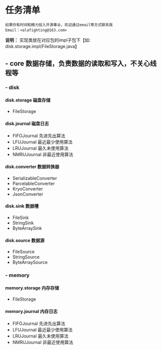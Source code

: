 # 任务清单
    如果你有时间和精力投入开源事业，欢迎通过email等方式联系我
    Email：<alafighting@163.com>

**说明：** 实现类放在对应包的impl子包下【如: disk.storage.impl/FileStorage.java】

## - core    数据存储，负责数据的读取和写入，不关心线程等
### - disk
#### disk.storage       磁盘存储
- FileStorage

#### disk.journal       磁盘日志
- FIFOJournal           先进先出算法
- LFUJournal            最近最少使用算法
- LRUJournal            最久未使用算法
- NMRUJournal           非最近使用算法

#### disk.converter     数据转换器
- SerializableConverter
- ParcelableConverter
- KryoConverter
- JsonConverter

#### disk.sink          数据槽
- FileSink
- StringSink
- ByteArraySink

#### disk.source        数据源
- FileSource
- StringSource
- ByteArraySource

### - memory
#### memory.storage     内存存储
- FileStorage

#### memory.journal     内存日志
- FIFOJournal           先进先出算法
- LFUJournal            最近最少使用算法
- LRUJournal            最久未使用算法
- NMRUJournal           非最近使用算法
